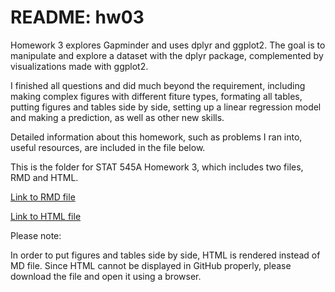 # README: hw03

Homework 3 explores Gapminder and uses dplyr and ggplot2. The goal is to manipulate and explore a dataset with the dplyr package, complemented by visualizations made with ggplot2.

I finished all questions and did much beyond the requirement, including making complex figures with different fiture types, formating all tables, putting figures and tables side by side, setting up a linear regression model and making a prediction, as well as other new skills.

Detailed information about this homework, such as problems I ran into, useful resources, are included in the file below.

This is the folder for STAT 545A Homework 3, which includes two files, RMD and HTML.

[Link to RMD file](https://github.com/yuanjisun/STAT545-hw-Sun-Yuanji/blob/master/hw03/hw03.Rmd)

[Link to HTML file](https://github.com/yuanjisun/STAT545-hw-Sun-Yuanji/blob/master/hw03/hw03.html)

Please note:

In order to put figures and tables side by side, HTML is rendered instead of MD file. Since HTML cannot be displayed in GitHub properly, please download the file and open it using a browser.


